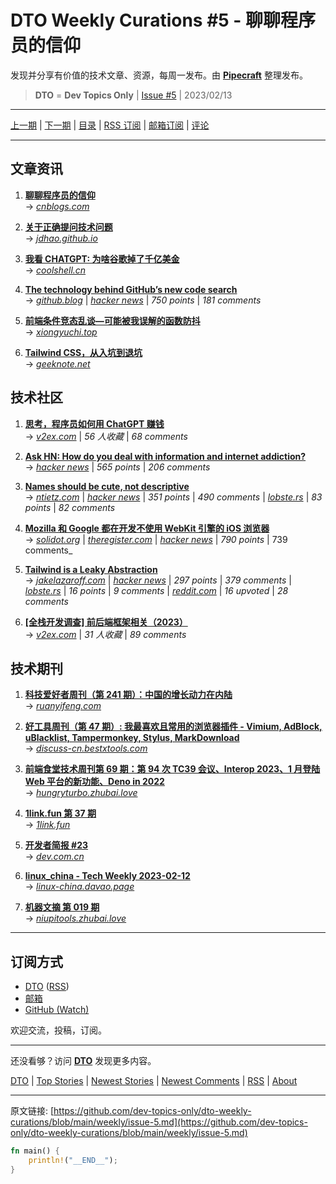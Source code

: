 # DTO Weekly Curations #5 - 聊聊程序员的信仰

发现并分享有价值的技术文章、资源，每周一发布。由 [**Pipecraft**](https://dto.pipecraft.net/) 整理发布。

> **DTO** = **Dev Topics Only** | [Issue #5](https://github.com/dev-topics-only/dto-weekly-curations/blob/main/weekly/issue-5.md) | 2023/02/13

---

[上一期](https://github.com/dev-topics-only/dto-weekly-curations/blob/main/weekly/issue-4.md) | [下一期](https://github.com/dev-topics-only/dto-weekly-curations/blob/main/weekly/issue-6.md) | [目录](https://github.com/dev-topics-only/dto-weekly-curations) | [RSS 订阅](https://dto.pipecraft.net/t/dto-weekly.rss) | [邮箱订阅](https://tinyletter.com/dto) | [评论](https://dto.pipecraft.net/s/wuz393/dto_weekly_curations_5)

---

## 文章资讯

1. [**聊聊程序员的信仰**](https://dto.pipecraft.net/s/xnpykx)  
   → [_cnblogs.com_](https://www.cnblogs.com/jackyfei/p/17097171.html)

2. [**关于正确提问技术问题**](https://dto.pipecraft.net/s/0bazyw)  
   → [_jdhao.github.io_](https://jdhao.github.io/2022/02/21/on_asking_tech_questions/)

3. [**我看 CHATGPT: 为啥谷歌掉了千亿美金**](https://dto.pipecraft.net/s/oi7gau/chatgpt)  
   → [_coolshell.cn_](https://coolshell.cn/articles/22398.html)

4. [**The technology behind GitHub’s new code search**](https://dto.pipecraft.net/s/uja0dr/technology_behind_github_s_new_code)  
   → [_github.blog_](https://github.blog/2023-02-06-the-technology-behind-githubs-new-code-search/) | [_hacker news_](https://news.ycombinator.com/item?id=34680903) | _750 points_ | _181 comments_

5. [**前端条件竞态乱谈—可能被我误解的函数防抖**](https://dto.pipecraft.net/s/ixgdat)  
   → [_xiongyuchi.top_](https://xiongyuchi.top/2022/12/31/qian-duan-jing-tai-fang-dou-han-shu-zhong-bei-wo-hu-shi-de-xi-jie/)

6. [**Tailwind CSS，从入坑到退坑**](https://dto.pipecraft.net/s/ex2vvi/tailwind_css)  
   → [_geeknote.net_](https://geeknote.net/Rei/posts/1995)

## 技术社区

1. [**思考，程序员如何用 ChatGPT 赚钱**](https://dto.pipecraft.net/s/83l6a9/chatgpt)  
   → [_v2ex.com_](https://www.v2ex.com/t/914460) | _56 人收藏_ | _68 comments_

2. [**Ask HN: How do you deal with information and internet addiction?**](https://dto.pipecraft.net/s/fmea6y/ask_hn_how_do_you_deal_with_information)  
   → [_hacker news_](https://news.ycombinator.com/item?id=34710830) | _565 points_ | _206 comments_

3. [**Names should be cute, not descriptive**](https://dto.pipecraft.net/s/pq0hli/names_should_be_cute_not_descriptive)  
   → [_ntietz.com_](https://ntietz.com/blog/name-your-projects-cutesy-things/) | [_hacker news_](https://news.ycombinator.com/item?id=34320517) | _351 points_ | _490 comments_ | [_lobste.rs_](https://lobste.rs/s/7heetq/names_should_be_cute_not_descriptive) | _83 points_ | _82 comments_

4. [**Mozilla 和 Google 都在开发不使用 WebKit 引擎的 iOS 浏览器**](https://dto.pipecraft.net/s/x71ytd/mozilla_google_webkit_ios)  
   → [_solidot.org_](https://www.solidot.org/story?sid=74072) | [_theregister.com_](https://www.theregister.com/2023/02/07/mozilla_google_apple_webkit/) | [_hacker news_](https://news.ycombinator.com/item?id=34690788) | _790 points_ | 739 comments\_

5. [**Tailwind is a Leaky Abstraction**](https://dto.pipecraft.net/s/4xh1fm/tailwind_is_leaky_abstraction)  
   → [_jakelazaroff.com_](https://jakelazaroff.com/words/tailwind-is-a-leaky-abstraction/) | [_hacker news_](https://news.ycombinator.com/item?id=33787218) | _297 points_ | _379 comments_ | [_lobste.rs_](https://lobste.rs/s/rcckgp/tailwind_is_leaky_abstraction) | _16 points_ | _9 comments_ | [_reddit.com_](https://www.reddit.com/r/programming/comments/z8v5t4/tailwind_is_a_leaky_abstraction/) | _16 upvoted_ | _28 comments_

6. [**\[全栈开发调查\] 前后端框架相关（2023）**](https://dto.pipecraft.net/s/slv5kg/2023)  
   → [_v2ex.com_](https://www.v2ex.com/t/914389) | _31 人收藏_ | _89 comments_

## 技术期刊

1. [**科技爱好者周刊（第 241 期）：中国的增长动力在内陆**](https://dto.pipecraft.net/s/1ac2mo/241)  
   → [_ruanyifeng.com_](https://www.ruanyifeng.com/blog/2023/02/weekly-issue-241.html)

2. [**好工具周刊（第 47 期）: 我最喜欢且常用的浏览器插件 - Vimium, AdBlock, uBlacklist, Tampermonkey, Stylus, MarkDownload**](https://dto.pipecraft.net/s/8kfti4/47_vimium_adblock_ublacklist)  
   → [_discuss-cn.bestxtools.com_](https://discuss-cn.bestxtools.com/d/125)

3. [**前端食堂技术周刊第 69 期：第 94 次 TC39 会议、Interop 2023、1 月登陆 Web 平台的新功能、Deno in 2022**](https://dto.pipecraft.net/s/1tmjvq/69_94_tc39_interop_2023_1_web_deno_2022)  
   → [_hungryturbo.zhubai.love_](https://hungryturbo.zhubai.love/posts/2234397022533033984)

4. [**1link.fun 第 37 期**](https://dto.pipecraft.net/s/i5c0gt/1link_fun_37)  
   → [_1link.fun_](https://1link.fun/blog/issue/issue37/)

5. [**开发者简报 #23**](https://dto.pipecraft.net/s/5s17ll/23)  
   → [_dev.com.cn_](https://dev.com.cn/post/446512613694636034)

6. [**linux_china - Tech Weekly 2023-02-12**](https://dto.pipecraft.net/s/m83csv/linux_china_tech_weekly_2023_02_12)  
   → [_linux-china.davao.page_](https://linux-china.davao.page/blog/2023-02-12-tech-weekly/)

7. [**机器文摘 第 019 期**](https://dto.pipecraft.net/s/vcjpac/019)  
   → [_niupitools.zhubai.love_](https://niupitools.zhubai.love/posts/2234917117650735104)

---

## 订阅方式

- [DTO](https://dto.pipecraft.net/t/dto-weekly) ([RSS](https://dto.pipecraft.net/t/dto-weekly.rss))
- [邮箱](https://tinyletter.com/dto)
- [GitHub (Watch)](https://github.com/dev-topics-only/dto-weekly-curations)

欢迎交流，投稿，订阅。

---

还没看够？访问 [**DTO**](https://dto.pipecraft.net/) 发现更多内容。

[DTO](https://dto.pipecraft.net/) | [Top Stories](https://dto.pipecraft.net/top) | [Newest Stories](https://dto.pipecraft.net/newest) | [Newest Comments](https://dto.pipecraft.net/comments) | [RSS](https://dto.pipecraft.net/s/8enlvn/dto_rss_feed) | [About](https://dto.pipecraft.net/about)

---

原文链接: [https://github.com/dev-topics-only/dto-weekly-curations/blob/main/weekly/issue-5.md](https://github.com/dev-topics-only/dto-weekly-curations/blob/main/weekly/issue-5.md)

```rust
fn main() {
    println!("__END__");
}
```
